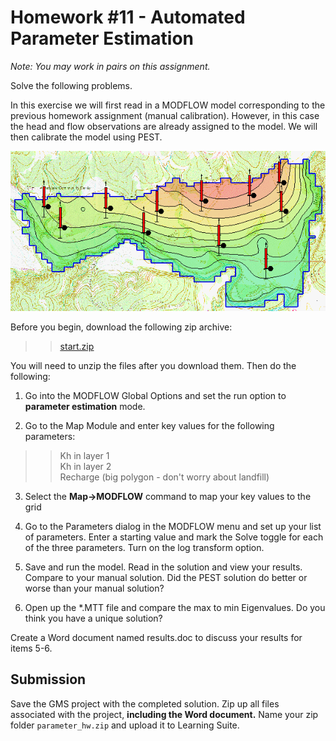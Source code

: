 # Homework #11 - Automated Parameter Estimation

_Note: You may work in pairs on this assignment._

Solve the following problems.

In this exercise we will first read in a MODFLOW model corresponding to the previous homework assignment (manual calibration). However, in this case the head and flow observations are already assigned to the model. We will then calibrate the model using PEST.

![easttexsimp2.gif](easttexsimp2.gif)

Before you begin, download the following zip archive:

>>[<u>start.zip</u>](start.zip)

You will need to unzip the files after you download them. Then do the following:

1) Go into the MODFLOW Global Options and set the run option to **parameter estimation** mode.

2) Go to the Map Module and enter key values for the following parameters:

>>Kh in layer 1<br>
>>Kh in layer 2<br>
>>Recharge (big polygon - don't worry about landfill)

3) Select the **Map->MODFLOW** command to map your key values to the grid

4) Go to the Parameters dialog in the MODFLOW menu and set up your list of parameters. Enter a starting value and mark the Solve toggle for each of the three parameters. Turn on the log transform option.

5) Save and run the model. Read in the solution and view your results. Compare to your manual solution. Did the PEST solution do better or worse than your manual solution?

6) Open up the *.MTT file and compare the max to min Eigenvalues. Do you think you have a unique solution?

Create a Word document named results.doc to discuss your results for items 5-6.

## Submission

Save the GMS project with the completed solution. Zip up all files associated with the project, **including the Word document.** Name your zip folder `parameter_hw.zip` and upload it to Learning Suite.

